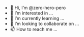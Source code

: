 - 👋 Hi, I’m @zero-hero-pero
- 👀 I’m interested in ...
- 🌱 I’m currently learning ...
- 💞️ I’m looking to collaborate on ...
- 📫 How to reach me ...

<!---
zero-hero-pero/zero-hero-pero is a ✨ special ✨ repository because its `README.md` (this file) appears on your GitHub profile.
You can click the Preview link to take a look at your changes.
--->
